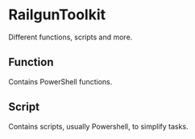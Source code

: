 # RailgunToolkit

Different functions, scripts and more.

## Function

Contains PowerShell functions.

## Script

Contains scripts, usually Powershell, to simplify tasks.
